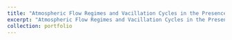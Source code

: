 ```yaml
---
title: "Atmospheric Flow Regimes and Vacillation Cycles in the Presence of Topography"
excerpt: "Atmospheric Flow Regimes and Vacillation Cycles in the Presence of Topography 1<br/><img src='/images/MA.png'>"
collection: portfolio
---
```


